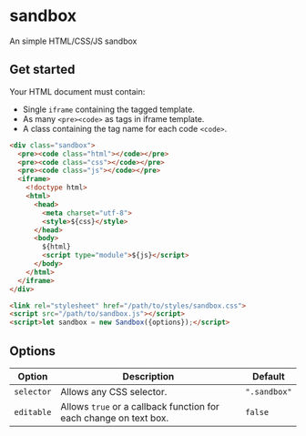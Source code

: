 # sandbox
An simple HTML/CSS/JS sandbox

## Get started

Your HTML document must contain:
- Single `iframe` containing the tagged template.
- As many `<pre><code>` as tags in iframe template.
- A class containing the tag name for each code `<code>`.

```html
<div class="sandbox">
  <pre><code class="html"></code></pre>
  <pre><code class="css"></code></pre>
  <pre><code class="js"></code></pre>
  <iframe>
    <!doctype html>
    <html>
      <head>
        <meta charset="utf-8">
        <style>${css}</style>
      </head>
      <body>
        ${html}
        <script type="module">${js}</script>
      </body>
    </html>
  </iframe>
</div>

<link rel="stylesheet" href="/path/to/styles/sandbox.css">
<script src="/path/to/sandbox.js"></script>
<script>let sandbox = new Sandbox({options});</script>
```

## Options

| Option | Description | Default |
|---|---|---|
| `selector` | Allows any CSS selector. | `".sandbox"` |
| `editable` | Allows `true` or a callback function for each change on text box. | `false` |
